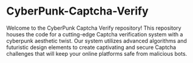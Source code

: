 # CyberPunk-Captcha-Verify
 Welcome to the CyberPunk Captcha Verify repository!  This repository houses the code for a cutting-edge Captcha verification system with a cyberpunk aesthetic twist. Our system utilizes advanced algorithms and futuristic design elements to create captivating and secure Captcha challenges that will keep your online platforms safe from malicious bots.
